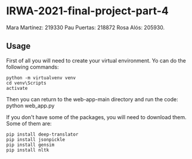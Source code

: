 # IRWA-2021-final-project-part-4
Mara Martínez: 219330 Pau Puertas: 218872 Rosa Alós: 205930.

## Usage
First of all you will need to create your virtual environment. Yo can do the following commands:
```
python -m virtualvenv venv
cd venv\Scripts
activate
```

Then you can return to the web-app-main directory and run the code:
python web_app.py

If you don't have some of the packages, you will need to download them. Some of them are:
```
pip install deep-translator
pip install jsonpickle
pip install gensim
pip install nltk
```
